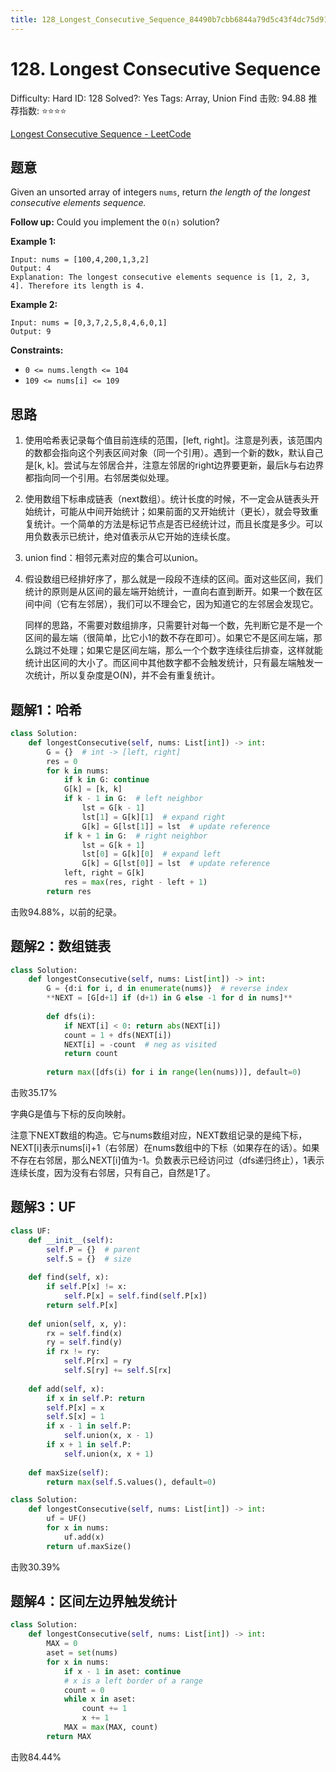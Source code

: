 ```yaml
---
title: 128_Longest_Consecutive_Sequence_84490b7cbb6844a79d5c43f4dc75d916
---
```


# 128. Longest Consecutive Sequence

Difficulty: Hard
ID: 128
Solved?: Yes
Tags: Array, Union Find
击败: 94.88
推荐指数: ⭐⭐⭐⭐

[Longest Consecutive Sequence - LeetCode](https://leetcode.com/problems/longest-consecutive-sequence/)

## 题意

Given an unsorted array of integers `nums`, return *the length of the longest consecutive elements sequence.*

**Follow up:** Could you implement the `O(n)` solution?

**Example 1:**

```
Input: nums = [100,4,200,1,3,2]
Output: 4
Explanation: The longest consecutive elements sequence is [1, 2, 3, 4]. Therefore its length is 4.

```

**Example 2:**

```
Input: nums = [0,3,7,2,5,8,4,6,0,1]
Output: 9

```

**Constraints:**

- `0 <= nums.length <= 104`
- `109 <= nums[i] <= 109`

## 思路

1. 使用哈希表记录每个值目前连续的范围，[left, right]。注意是列表，该范围内的数都会指向这个列表区间对象（同一个引用）。遇到一个新的数k，默认自己是[k, k]。尝试与左邻居合并，注意左邻居的right边界要更新，最后k与右边界都指向同一个引用。右邻居类似处理。
2. 使用数组下标串成链表（next数组）。统计长度的时候，不一定会从链表头开始统计，可能从中间开始统计；如果前面的又开始统计（更长），就会导致重复统计。一个简单的方法是标记节点是否已经统计过，而且长度是多少。可以用负数表示已统计，绝对值表示从它开始的连续长度。
3. union find：相邻元素对应的集合可以union。
4. 假设数组已经排好序了，那么就是一段段不连续的区间。面对这些区间，我们统计的原则是从区间的最左端开始统计，一直向右直到断开。如果一个数在区间中间（它有左邻居），我们可以不理会它，因为知道它的左邻居会发现它。
    
    同样的思路，不需要对数组排序，只需要针对每一个数，先判断它是不是一个区间的最左端（很简单，比它小1的数不存在即可）。如果它不是区间左端，那么跳过不处理；如果它是区间左端，那么一个个数字连续往后排查，这样就能统计出区间的大小了。而区间中其他数字都不会触发统计，只有最左端触发一次统计，所以复杂度是O(N)，并不会有重复统计。
    

## 题解1：哈希

```python
class Solution:
    def longestConsecutive(self, nums: List[int]) -> int:
        G = {}  # int -> [left, right]
        res = 0
        for k in nums:
            if k in G: continue
            G[k] = [k, k]
            if k - 1 in G:  # left neighbor
                lst = G[k - 1]
                lst[1] = G[k][1]  # expand right
                G[k] = G[lst[1]] = lst  # update reference
            if k + 1 in G:  # right neighbor
                lst = G[k + 1]
                lst[0] = G[k][0]  # expand left
                G[k] = G[lst[0]] = lst  # update reference
            left, right = G[k]
            res = max(res, right - left + 1)
        return res
```

击败94.88%，以前的纪录。

## 题解2：数组链表

```python
class Solution:
    def longestConsecutive(self, nums: List[int]) -> int:
        G = {d:i for i, d in enumerate(nums)}  # reverse index
        **NEXT = [G[d+1] if (d+1) in G else -1 for d in nums]**
        
        def dfs(i):
            if NEXT[i] < 0: return abs(NEXT[i])
            count = 1 + dfs(NEXT[i])
            NEXT[i] = -count  # neg as visited
            return count
        
        return max([dfs(i) for i in range(len(nums))], default=0)
```

击败35.17%

字典G是值与下标的反向映射。

注意下NEXT数组的构造。它与nums数组对应，NEXT数组记录的是纯下标，NEXT[i]表示nums[i]+1（右邻居）在nums数组中的下标（如果存在的话）。如果不存在右邻居，那么NEXT[i]值为-1。负数表示已经访问过（dfs递归终止），1表示连续长度，因为没有右邻居，只有自己，自然是1了。

## 题解3：UF

```python
class UF:
    def __init__(self):
        self.P = {}  # parent
        self.S = {}  # size
    
    def find(self, x):
        if self.P[x] != x:
            self.P[x] = self.find(self.P[x])
        return self.P[x]
    
    def union(self, x, y):
        rx = self.find(x)
        ry = self.find(y)
        if rx != ry:
            self.P[rx] = ry
            self.S[ry] += self.S[rx]
        
    def add(self, x):
        if x in self.P: return
        self.P[x] = x
        self.S[x] = 1
        if x - 1 in self.P:
            self.union(x, x - 1)
        if x + 1 in self.P:
            self.union(x, x + 1)
    
    def maxSize(self):
        return max(self.S.values(), default=0)

class Solution:
    def longestConsecutive(self, nums: List[int]) -> int:
        uf = UF()
        for x in nums:
            uf.add(x)
        return uf.maxSize()
```

击败30.39%

## 题解4：区间左边界触发统计

```python
class Solution:
    def longestConsecutive(self, nums: List[int]) -> int:
        MAX = 0
        aset = set(nums)
        for x in nums:
            if x - 1 in aset: continue
            # x is a left border of a range
            count = 0
            while x in aset:
                count += 1
                x += 1
            MAX = max(MAX, count)
        return MAX
```

击败84.44%